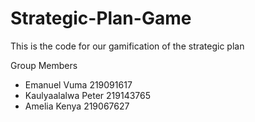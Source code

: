 # Strategic-Plan-Game
This is the code for our gamification of the strategic plan

Group Members
- Emanuel Vuma	219091617
- Kaulyaalalwa Peter	219143765
- Amelia Kenya	219067627

